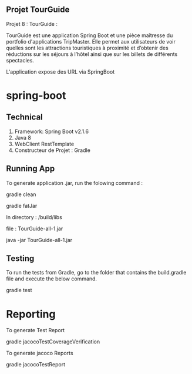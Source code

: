 ## Projet TourGuide

Projet 8 : TourGuide : 

TourGuide est une application Spring Boot et une pièce maîtresse du portfolio d'applications TripMaster. Elle permet aux utilisateurs de voir quelles sont les attractions touristiques à proximité et d’obtenir des réductions sur les séjours à l’hôtel ainsi que sur les billets de différents spectacles.

L'application expose des URL via SpringBoot


# spring-boot
## Technical

1. Framework: Spring Boot v2.1.6
2. Java 8
3. WebClient RestTemplate
4. Constructeur de Projet : Gradle


## Running App
To generate application .jar, run the folowing command :

gradle clean

gradle fatJar

In directory : /build/libs

file : TourGuide-all-1.jar

java -jar TourGuide-all-1.jar

## Testing
To run the tests from Gradle, go to the folder that contains the build.gradle file and execute the below command.

gradle test

# Reporting
To generate Test Report

gradle jacocoTestCoverageVerification

To generate jacoco Reports

gradle jacocoTestReport

